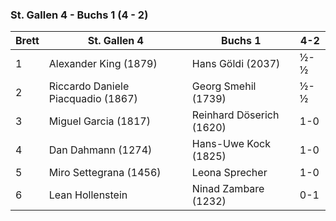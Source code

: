 ### St. Gallen 4  - Buchs 1 (4 - 2)

| Brett | St. Gallen 4                       | Buchs 1                  | 4-2 |
|-------|------------------------------------|--------------------------|-----|
| 1     | Alexander King (1879)              | Hans Göldi (2037)        | ½-½ |
| 2     | Riccardo Daniele Piacquadio (1867) | Georg Smehil (1739)      | ½-½ |
| 3     | Miguel Garcia (1817)               | Reinhard Döserich (1620) | 1-0 |
| 4     | Dan Dahmann (1274)                 | Hans-Uwe Kock (1825)     | 1-0 |
| 5     | Miro Settegrana (1456)             | Leona Sprecher           | 1-0 |
| 6     | Lean Hollenstein                   | Ninad Zambare (1232)     | 0-1 |
